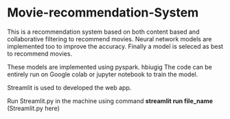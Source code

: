 # Movie-recommendation-System
This is a recommendation system based on both content based and collaborative filtering to recommend movies.
Neural network models are implemented too to improve the accuracy.
Finally a model is seleced as best to recommend movies.

These models are implemented using pyspark.
hbiugig
The code can be entirely run on Google colab or jupyter notebook to train the model.

Streamlit is used to developed the web app.

Run Streamlit.py in the machine using command **streamlit run file_name** (Streamlit.py here)
